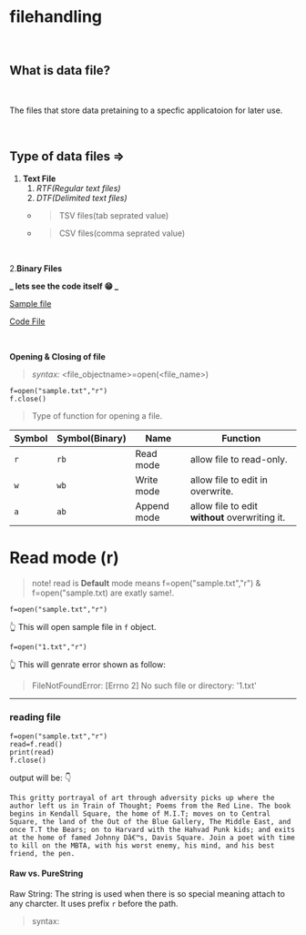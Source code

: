 # filehandling
<br>

## What is data file?
<br>
<p>The files that store data pretaining to a specfic applicatoion for later use.</p>
<br>

## Type of data files =>

1. **Text File**
   1. _RTF(Regular text files)_
   1. _DTF(Delimited text files)_
    * > TSV files(tab seprated value)<br>
    * > CSV files(comma seprated value)
<br>

2.**Binary Files**

**_ lets see the code itself :grin: _**
<br>

[Sample file](https://github.com/Srijan-bot/filehandling/blob/main/sample.txt)
<br>

[Code File](https://github.com/Srijan-bot/filehandling/blob/main/one.py)
<br>
<!-- 1. Item 2 -->


<br>

 **Opening & Closing of file**

 > *syntax:* <file_objectname>=open(<file_name>)

```
f=open("sample.txt","r")
f.close()
```
> Type of function for opening a file.

Symbol | Symbol(Binary) | Name | Function
------------ | ------------ | ------------- | -------------
`r` | `rb` | Read mode | allow file to read-only.
`w` | `wb` | Write mode | allow file to edit in overwrite.
`a` | `ab` | Append mode | allow file to edit **without** overwriting it.

# Read mode (r)

> note! read is **Default** mode means f=open("sample.txt","r") & f=open("sample.txt) are exatly same!.

```
f=open("sample.txt","r")
```
:point_up_2: This will open sample file in `f` object.

```
f=open("1.txt","r")
```
:point_up_2: This will genrate error shown as follow:
> FileNotFoundError: [Errno 2] No such file or directory: '1.txt'

<hr>

### reading file

```
f=open("sample.txt","r")
read=f.read()
print(read)
f.close()

```
output will be: :point_down:

`This gritty portrayal of art through adversity picks up where the author left us in Train of
Thought; Poems from the Red Line. The book begins in Kendall Square, the home of M.I.T; moves on
 to Central Square, the land of the Out of the Blue Gallery, The Middle East, and once T.T the
Bears; on to Harvard with the Hahvad Punk kids; and exits at the home of famed Johnny Dâ€™s, Davis
 Square. Join a poet with time to kill on the MBTA, with his worst enemy, his mind, and his best
  friend, the pen.`

#### Raw vs. PureString

Raw String:
 The string is used when there is so special meaning attach to any charcter. It uses prefix `r` before the path.
 > syntax:
 ``` f=open(r"./class/sample.txt")
 ```  
 



